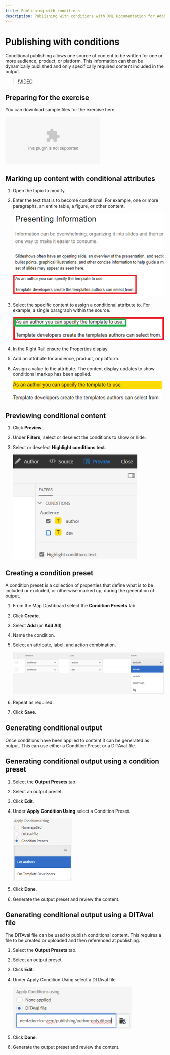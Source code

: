 ```yaml
---
title: Publishing with conditions
description: Publishing with conditions with XML Documentation for Adobe Experience Manager
---
```


# Publishing with conditions

Conditional publishing allows one source of content to be written for one or more audience, product, or platform. This information can then be dynamically published and only specifically required content included in the output.

>[!VIDEO](https://video.tv.adobe.com/v/339041)

## Preparing for the exercise

You can download sample files for the exercise here.

![Exercise-Download](assets/publishing-with-conditions.zip)

## Marking up content with conditional attributes

1. Open the topic to modify.

2. Enter the text that is to become conditional. For example, one or more paragraphs, an entire table, a figure, or other content.

    ![Presenting-Information](images/presenting-info.png)
 
3. Select the specific content to assign a conditional attribute to. For example, a single paragraph within the source.

    ![Template-Choice](images/template-choice.png)
 
4. In the Right Rail ensure the Properties display.

5. Add an attribute for audience, product, or platform.

6. Assign a value to the attribute. The content display updates to show conditional markup has been applied.

    ![Specify-Template](images/specify-template.png)
 
## Previewing conditional content

1. Click **Preview**.

2. Under **Filters**, select or deselect the conditions to show or hide.

3. Select or deselect **Highlight conditions text**.

    ![Preview-Conditional-Content](images/preview-conditional-content.png)
 
## Creating a condition preset

A condition preset is a collection of properties that define what is to be included or excluded, or otherwise marked up, during the generation of output.

1. From the Map Dashboard select the **Condition Presets** tab.

2. Click **Create**.

3. Select **Add** (or **Add All**).

4. Name the condition.

5. Select an attribute, label, and action combination.
 
    ![Create-Condition-Preset](images/create-condition-preset.png)

6. Repeat as required.

7. Click **Save**.

## Generating conditional output

Once conditions have been applied to content it can be generated as output. This can use either a Condition Preset or a DITAval file.

## Generating conditional output using a condition preset

1. Select the **Output Presets** tab.

2. Select an output preset.

3. Click **Edit**.

4. Under **Apply Condition Using** select a Condition Preset.

    ![Generate-Conditional-Output](images/generate-conditional-output.png)

5. Click **Done**.

6. Generate the output preset and review the content.

## Generating conditional output using a DITAval file

The DITAval file can be used to publish conditional content. This requires a file to be created or uploaded and then referenced at publishing.

1. Select the **Output Presets** tab.

2. Select an output preset.

3. Click **Edit**.

4. Under Apply Condition Using select a DITAval file.

    ![Generate-Using-DITAval](images/generate-using-ditaval.png)
 
5. Click **Done**.

6. Generate the output preset and review the content.
